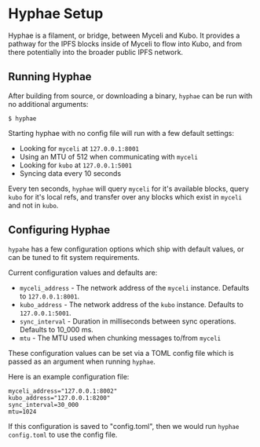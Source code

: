 # Hyphae Setup

Hyphae is a filament, or bridge, between Myceli and Kubo. It provides a pathway for the IPFS blocks inside of Myceli to flow into Kubo, and from there potentially into the broader public IPFS network.

## Running Hyphae

After building from source, or downloading a binary, `hyphae` can be run with no additional arguments:

    $ hyphae

Starting hyphae with no config file will run with a few default settings: 
- Looking for `myceli` at `127.0.0.1:8001`
- Using an MTU of 512 when communicating with `myceli`
- Looking for `kubo` at `127.0.0.1:5001`
- Syncing data every 10 seconds

Every ten seconds, `hyphae` will query `myceli` for it's available blocks, query `kubo` for it's local refs, and transfer over any blocks which exist in `myceli` and not in `kubo`.

## Configuring Hyphae

`hypahe` has a few configuration options which ship with default values, or can be tuned to fit system requirements.

Current configuration values and defaults are:
- `myceli_address` - The network address of the `myceli` instance. Defaults to `127.0.0.1:8001`.
- `kubo_address` - The network address of the `kubo` instance. Defaults to `127.0.0.1:5001`.
- `sync_interval` - Duration in milliseconds between sync operations. Defaults to 10_000 ms.
- `mtu` - The MTU used when chunking messages to/from `myceli`

These configuration values can be set via a TOML config file which is passed as an argument when running `hyphae`.

Here is an example configuration file:

    myceli_address="127.0.0.1:8002"
    kubo_address="127.0.0.1:8200"
    sync_interval=30_000
    mtu=1024

If this configuration is saved to "config.toml", then we would run `hyphae config.toml` to use the config file.